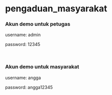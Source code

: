 # pengaduan_masyarakat

### Akun demo untuk petugas
<p>username: admin</p>
<p>password: 12345</p>

<br/>

### Akun demo untuk masyarakat
<p>username: angga</p>
<p>password: angga12345</p>
